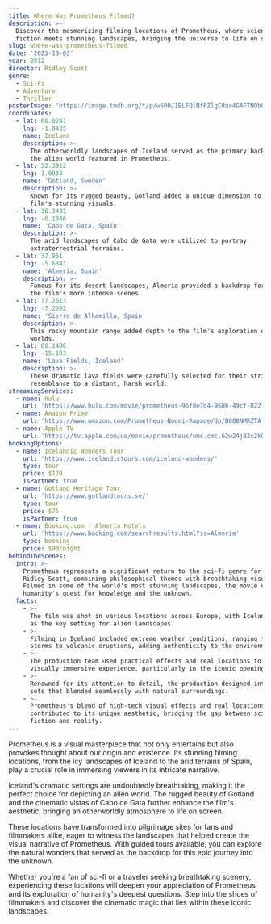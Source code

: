 ```yaml
---
title: Where Was Prometheus Filmed?
description: >-
  Discover the mesmerizing filming locations of Prometheus, where science
  fiction meets stunning landscapes, bringing the universe to life on screen.
slug: where-was-prometheus-filmed
date: '2023-10-03'
year: 2012
director: Ridley Scott
genre:
  - Sci-Fi
  - Adventure
  - Thriller
posterImage: 'https://image.tmdb.org/t/p/w500/1BLFQlNfPZlgCRux4GAFTNObCIE.jpg'
coordinates:
  - lat: 60.0241
    lng: -1.8435
    name: Iceland
    description: >-
      The otherworldly landscapes of Iceland served as the primary backdrop for
      the alien world featured in Prometheus.
  - lat: 52.3912
    lng: 1.0938
    name: 'Gotland, Sweden'
    description: >-
      Known for its rugged beauty, Gotland added a unique dimension to the
      film's stunning visuals.
  - lat: 38.3431
    lng: -0.1846
    name: 'Cabo de Gata, Spain'
    description: >-
      The arid landscapes of Cabo de Gata were utilized to portray
      extraterrestrial terrains.
  - lat: 37.951
    lng: -5.6841
    name: 'Almería, Spain'
    description: >-
      Famous for its desert landscapes, Almería provided a backdrop for some of
      the film's more intense scenes.
  - lat: 37.2513
    lng: -7.2002
    name: 'Sierra de Alhamilla, Spain'
    description: >-
      This rocky mountain range added depth to the film's exploration of alien
      worlds.
  - lat: 60.1406
    lng: -15.103
    name: 'Lava Fields, Iceland'
    description: >-
      These dramatic lava fields were carefully selected for their striking
      resemblance to a distant, harsh world.
streamingServices:
  - name: Hulu
    url: 'https://www.hulu.com/movie/prometheus-96f8e7d4-9686-49cf-8227-1910e235c665'
  - name: Amazon Prime
    url: 'https://www.amazon.com/Prometheus-Noomi-Rapace/dp/B008NMRZTA'
  - name: Apple TV
    url: 'https://tv.apple.com/us/movie/prometheus/umc.cmc.62w24j82c2k9it43pz6vccc90'
bookingOptions:
  - name: Icelandic Wonders Tour
    url: 'https://www.icelandictours.com/iceland-wonders/'
    type: tour
    price: $120
    isPartner: true
  - name: Gotland Heritage Tour
    url: 'https://www.gotlandtours.se/'
    type: tour
    price: $75
    isPartner: true
  - name: Booking.com - Almería Hotels
    url: 'https://www.booking.com/searchresults.html?ss=Almeria'
    type: booking
    price: $90/night
behindTheScenes:
  intro: >-
    Prometheus represents a significant return to the sci-fi genre for director
    Ridley Scott, combining philosophical themes with breathtaking visuals.
    Filmed in some of the world's most stunning landscapes, the movie explores
    humanity's quest for knowledge and the unknown.
  facts:
    - >-
      The film was shot in various locations across Europe, with Iceland serving
      as the key setting for alien landscapes.
    - >-
      Filming in Iceland included extreme weather conditions, ranging from snow
      storms to volcanic eruptions, adding authenticity to the environment.
    - >-
      The production team used practical effects and real locations to create a
      visually immersive experience, particularly in the iconic opening scene.
    - >-
      Renowned for its attention to detail, the production designed intricate
      sets that blended seamlessly with natural surroundings.
    - >-
      Prometheus's blend of high-tech visual effects and real locations
      contributed to its unique aesthetic, bridging the gap between science
      fiction and reality.
---
```


<PrometheusFilmingLocations />

Prometheus is a visual masterpiece that not only entertains but also provokes thought about our origin and existence. Its stunning filming locations, from the icy landscapes of Iceland to the arid terrains of Spain, play a crucial role in immersing viewers in its intricate narrative.

Iceland's dramatic settings are undoubtedly breathtaking, making it the perfect choice for depicting an alien world. The rugged beauty of Gotland and the cinematic vistas of Cabo de Gata further enhance the film's aesthetic, bringing an otherworldly atmosphere to life on screen.

These locations have transformed into pilgrimage sites for fans and filmmakers alike, eager to witness the landscapes that helped create the visual narrative of Prometheus. With guided tours available, you can explore the natural wonders that served as the backdrop for this epic journey into the unknown.

Whether you're a fan of sci-fi or a traveler seeking breathtaking scenery, experiencing these locations will deepen your appreciation of Prometheus and its exploration of humanity's deepest questions. Step into the shoes of filmmakers and discover the cinematic magic that lies within these iconic landscapes.
